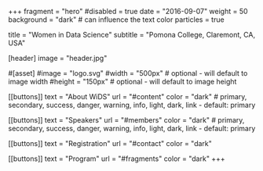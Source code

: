 +++
fragment = "hero"
#disabled = true
date = "2016-09-07"
weight = 50
background = "dark" # can influence the text color
particles = true

title = "Women in Data Science"
subtitle = "Pomona College, Claremont, CA, USA"

[header]
  image = "header.jpg"

#[asset]
  #image = "logo.svg"
  #width = "500px" # optional - will default to image width
  #height = "150px" # optional - will default to image height

[[buttons]]
  text = "About WiDS"
  url = "#content"
  color = "dark" # primary, secondary, success, danger, warning, info, light, dark, link - default: primary
  
[[buttons]]
  text = "Speakers"
  url = "#members"
  color = "dark" # primary, secondary, success, danger, warning, info, light, dark, link - default: primary

[[buttons]]
  text = "Registration"
  url = "#contact"
  color = "dark"

[[buttons]]
  text = "Program"
  url = "#fragments"
  color = "dark"
+++
